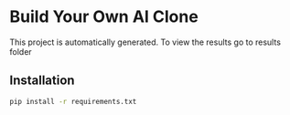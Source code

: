 # Build Your Own AI Clone

This project is automatically generated.
To view the results go to results folder

## Installation

```sh
pip install -r requirements.txt
```
